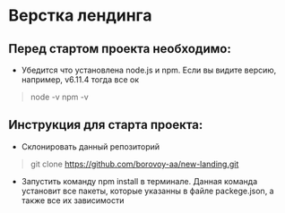 # Верстка лендинга 

## Перед стартом проекта необходимо:



* Убедится что установлена node.js и npm. Если вы видите версию, например, v6.11.4 тогда все ок

> node -v
> npm -v

## Инструкция для старта проекта:

* Склонировать данный репозиторий

> git clone https://github.com/borovoy-aa/new-landing.git

* Запустить команду npm install в терминале. Данная команда установит все пакеты, которые указанны в файле
packege.json, а также   все их зависимости